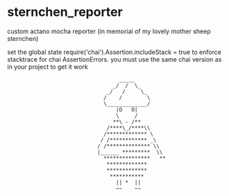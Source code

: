 sternchen_reporter
==================

custom actano mocha reporter (in memorial of my lovely mother sheep sternchen)

set the global state require('chai').Assertion.includeStack = true
to enforce stacktrace for chai AssertionErrors.
you must use the same chai version as in your project to get it work


                                        _____
                                      _/  /  \_
                                    _/   /     \_
                                   /    /        \
                                   \_____________/
                                       |O   O|
                                       \     /
                                      **\ - /**
                                    /****\_/****\\
                                   /************* \
                                  / /************ _\
                                 / /************** \\
                                 |______ *********  \\
                                   ***************   **
                                    *************
                                    *************
                                     ***********
                                       || *  ||
                                       ~~    ~~


